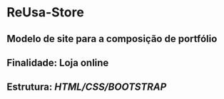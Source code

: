 # ReUsa-Store
## Modelo de site para a composição de portfólio

## Finalidade: Loja online

## Estrutura: _HTML/CSS/BOOTSTRAP_

